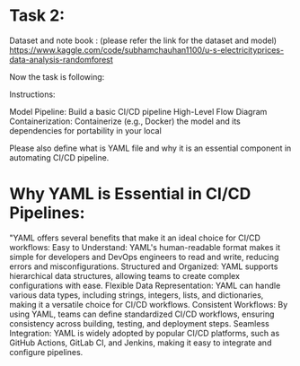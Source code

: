 # Task 2:

Dataset and note book : (please refer the link for the dataset and model)
https://www.kaggle.com/code/subhamchauhan1100/u-s-electricityprices-data-analysis-randomforest

Now the task is following:

Instructions:

Model Pipeline: Build a basic CI/CD pipeline High-Level Flow Diagram
Containerization: Containerize (e.g., Docker) the model and its dependencies for portability in your local

Please also define what is YAML file and why it is an essential component in automating CI/CD pipeline.

# Why YAML is Essential in CI/CD Pipelines:
"YAML offers several benefits that make it an ideal choice for CI/CD workflows:
Easy to Understand: YAML's human-readable format makes it simple for developers and DevOps engineers to read and write, reducing errors and misconfigurations.
Structured and Organized: YAML supports hierarchical data structures, allowing teams to create complex configurations with ease.
Flexible Data Representation: YAML can handle various data types, including strings, integers, lists, and dictionaries, making it a versatile choice for CI/CD workflows.
Consistent Workflows: By using YAML, teams can define standardized CI/CD workflows, ensuring consistency across building, testing, and deployment steps.
Seamless Integration: YAML is widely adopted by popular CI/CD platforms, such as GitHub Actions, GitLab CI, and Jenkins, making it easy to integrate and configure pipelines.